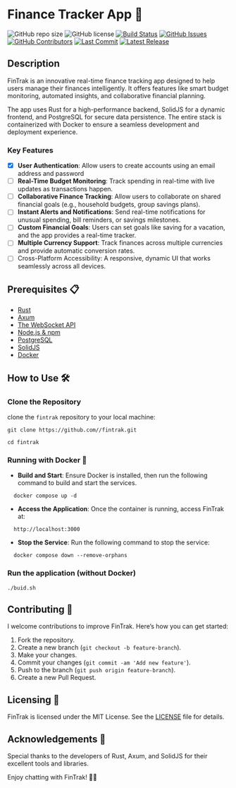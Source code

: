 # Finance Tracker App 🚀

![GitHub repo size](https://img.shields.io/github/repo-size/i-christian/fintrak?style=flat-square)
![GitHub license](https://img.shields.io/github/license/i-christian/fintrak?style=flat-square)
[![Build Status](https://github.com/i-christian/fintrak/actions/workflows/tests.yml/badge.svg)](https://github.com/i-christian/fintrak/actions/workflows/tests.yml)
[![GitHub Issues](https://img.shields.io/github/issues/i-christian/fintrak)](https://github.com/i-christian/fintrak/issues)
[![GitHub Contributors](https://img.shields.io/github/contributors/i-christian/fintrak)](https://github.com/i-christian/fintrak/graphs/contributors)
[![Last Commit](https://img.shields.io/github/last-commit/i-christian/fintrak)](https://github.com/i-christian/fintrak/commits/main)
[![Latest Release](https://img.shields.io/github/v/release/i-christian/fintrak?include_prereleases)](https://github.com/i-christian/fintrak/releases)


## Description

FinTrak is an innovative real-time finance tracking app designed to help users manage their finances intelligently. It offers features like smart budget monitoring, automated insights, and collaborative financial planning. 

The app uses Rust for a high-performance backend, SolidJS for a dynamic frontend, and PostgreSQL for secure data persistence. The entire stack is containerized with Docker to ensure a seamless development and deployment experience.

### Key Features
- [x] **User Authentication**: Allow users to create accounts using an email address and password
- [ ] **Real-Time Budget Monitoring**: Track spending in real-time with live updates as transactions happen.
- [ ] **Collaborative Finance Tracking**: Allow users to collaborate on shared financial goals (e.g., household budgets, group savings plans).
- [ ] **Instant Alerts and Notifications**: Send real-time notifications for unusual spending, bill reminders, or savings milestones.
- [ ] **Custom Financial Goals**: Users can set goals like saving for a vacation, and the app provides a real-time tracker.
- [ ] **Multiple Currency Support**: Track finances across multiple currencies and provide automatic conversion rates.
- [ ] Cross-Platform Accessibility: A responsive, dynamic UI that works seamlessly across all devices.

## Prerequisites 📋
- [Rust](https://www.rust-lang.org/)
- [Axum](https://docs.rs/axum/latest/axum/)
- [The WebSocket API](https://developer.mozilla.org/en-US/docs/Web/API/WebSockets_API)
- [Node.js & npm](https://nodejs.org/)
- [PostgreSQL](https://www.postgresql.org/)
- [SolidJS](https://docs.solidjs.com/)
- [Docker](https://www.docker.com/)

## How to Use 🛠️

### Clone the Repository
clone the `fintrak` repository to your local machine:
```
git clone https://github.com//fintrak.git

cd fintrak
```

### Running with Docker 🐳
- **Build and Start**: Ensure Docker is installed, then run the following command to build and start the services.
```
  docker compose up -d
```

- **Access the Application**: Once the container is running, access FinTrak at:
```
  http://localhost:3000
```
- **Stop the Service**: Run the following command to stop the service:
```
  docker compose down --remove-orphans
```

### Run the application (without Docker)
```
./buid.sh
```

## Contributing 🤝

I welcome contributions to improve FinTrak. Here’s how you can get started:

1. Fork the repository.
2. Create a new branch (`git checkout -b feature-branch`).
3. Make your changes.
4. Commit your changes (`git commit -am 'Add new feature'`).
5. Push to the branch (`git push origin feature-branch`).
6. Create a new Pull Request.

## Licensing 📄
FinTrak is licensed under the MIT License. See the [LICENSE](LICENSE) file for details.

## Acknowledgements 🙌
Special thanks to the developers of Rust, Axum, and SolidJS for their excellent tools and libraries.

Enjoy chatting with FinTrak! 🚀💬
